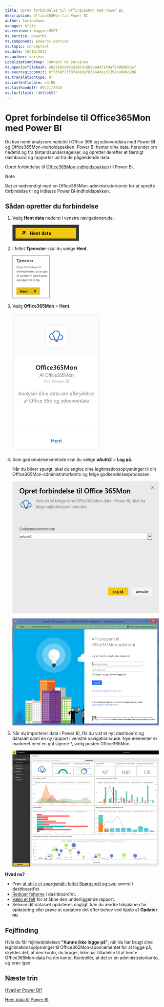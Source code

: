 ```yaml
---
title: Opret forbindelse til Office365Mon med Power BI
description: Office365Mon til Power BI
author: SarinaJoan
manager: kfile
ms.reviewer: maggiesMSFT
ms.service: powerbi
ms.component: powerbi-service
ms.topic: conceptual
ms.date: 10/16/2017
ms.author: sarinas
LocalizationGroup: Connect to services
ms.openlocfilehash: e823492c98a5386dcbb0aa842140af540b80b2ef
ms.sourcegitcommit: 0ff358f1ff87e88daf837443ecd1398ca949d2b6
ms.translationtype: HT
ms.contentlocale: da-DK
ms.lasthandoff: 09/21/2018
ms.locfileid: "46549657"
---
```

# <a name="connect-to-office365mon-with-power-bi"></a>Opret forbindelse til Office365Mon med Power BI
Du kan nemt analysere nedetid i Office 365 og ydeevnedata med Power BI og Office365Mon-indholdspakken. Power BI henter dine data, herunder om nedetid og fra tilstandsundersøgelser, og opretter derefter et færdigt dashboard og rapporter ud fra de pågældende data.

Opret forbindelse til [Office365Mon-indholdspakken](https://app.powerbi.com/groups/me/getdata/services/office365mon) til Power BI.

>[!NOTE]
>Det er nødvendigt med en Office365Mon-administratorkonto for at oprette forbindelse til og indlæse Power BI-indholdspakken.

## <a name="how-to-connect"></a>Sådan opretter du forbindelse
1. Vælg **Hent data** nederst i venstre navigationsrude.
   
   ![](media/service-connect-to-office365mon/pbi_getdata.png)
2. I feltet **Tjenester** skal du vælge **Hent**.
   
   ![](media/service-connect-to-office365mon/pbi_getservices.png) 
3. Vælg **Office365Mon** \> **Hent**.
   
   ![](media/service-connect-to-office365mon/o365mon.png)
4. Som godkendelsesmetode skal du vælge **oAuth2** \> **Log på**.
   
   Når du bliver spurgt, skal du angive dine legitimationsoplysninger til din Office365Mon-administratorkonto og følge godkendelsesprocessen.
   
   ![](media/service-connect-to-office365mon/creds.png)
   
   ![](media/service-connect-to-office365mon/creds2.png)
5. Når du importerer data i Power BI, får du vist et nyt dashboard og datasæt samt en ny rapport i venstre navigationsrude. Nye elementer er markeret med en gul stjerne \*, vælg posten Office365Mon.
   
   ![](media/service-connect-to-office365mon/dashboard4.png)

**Hvad nu?**

* Prøv [at stille et spørgsmål i feltet Spørgsmål og svar](consumer/end-user-q-and-a.md) øverst i dashboard'et
* [Rediger felterne](service-dashboard-edit-tile.md) i dashboard'et.
* [Vælg et felt](consumer/end-user-tiles.md) for at åbne den underliggende rapport.
* Selvom dit datasæt opdateres dagligt, kan du ændre tidsplanen for opdatering eller prøve at opdatere det efter behov ved hjælp af **Opdater nu**

## <a name="troubleshooting"></a>Fejlfinding
Hvis du får fejlmeddelelsen **"Kunne ikke logge på"**, når du har brugt dine legitimationsoplysninger til Office365Mon-abonnementet for at logge på, skyldes det, at den konto, du bruger, ikke har tilladelse til at hente Office365Mon-data fra din konto. Kontrollér, at det er en administratorkonto, og prøv igen.

## <a name="next-steps"></a>Næste trin
[Hvad er Power BI?](power-bi-overview.md)

[Hent data til Power BI](service-get-data.md)

